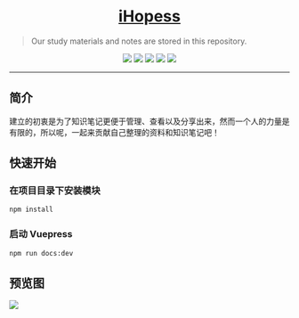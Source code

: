 <h1 align="center"><a href="https://github.com/ihopess" target="_blank">iHopess</a></h1>

> Our study materials and notes are stored in this repository. 

<p align="center">
<a href="https://www.travis-ci.org/ihopess/ihopess"><img src="https://img.shields.io/travis/ihopess/ihopess"></a> 
<a href="#"><img src="https://img.shields.io/badge/iHopess-1.0.3-important"></a>
<a href="#"><img src="https://img.shields.io/badge/vuepress-%5E1.1.0-blue"></a> 
<a href="https://github.com/ihopess/ihopess/commits/master"><img src="https://img.shields.io/github/last-commit/ihopess/ihopess"></a> 
<a href="https://github.com/ihopess/ihopess/issues"><img src="https://img.shields.io/github/issues/ihopess/ihopess"></a> 
</p>

------------------------------

## 简介

建立的初衷是为了知识笔记更便于管理、查看以及分享出来，然而一个人的力量是有限的，所以呢，一起来贡献自己整理的资料和知识笔记吧！

## 快速开始

### 在项目目录下安装模块

```bash
npm install
```

### 启动 Vuepress

```bash
npm run docs:dev
```

## 预览图

![](http://file.layne666.site/img/20191007141451.jpg)